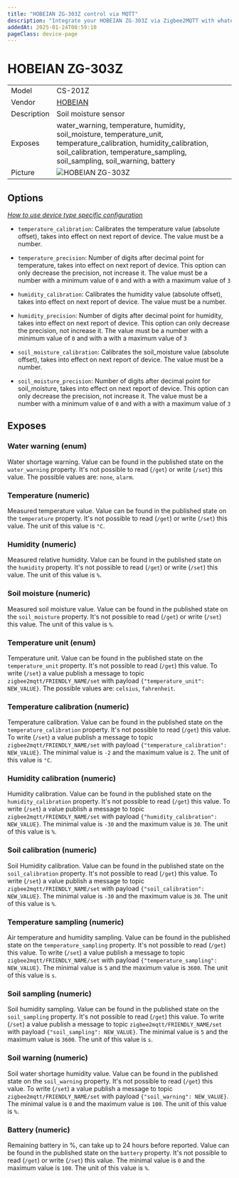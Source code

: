 ```yaml
---
title: "HOBEIAN ZG-303Z control via MQTT"
description: "Integrate your HOBEIAN ZG-303Z via Zigbee2MQTT with whatever smart home infrastructure you are using without the vendor's bridge or gateway."
addedAt: 2025-01-24T08:59:10
pageClass: device-page
---
```


<!-- !!!! -->
<!-- ATTENTION: This file is auto-generated through docgen! -->
<!-- You can only edit the "Notes"-Section between the two comment lines "Notes BEGIN" and "Notes END". -->
<!-- Do not use h1 or h2 heading within "## Notes"-Section. -->
<!-- !!!! -->

# HOBEIAN ZG-303Z

|     |     |
|-----|-----|
| Model | CS-201Z  |
| Vendor  | [HOBEIAN](/supported-devices/#v=HOBEIAN)  |
| Description | Soil moisture sensor |
| Exposes | water_warning, temperature, humidity, soil_moisture, temperature_unit, temperature_calibration, humidity_calibration, soil_calibration, temperature_sampling, soil_sampling, soil_warning, battery |
| Picture | ![HOBEIAN ZG-303Z](https://www.zigbee2mqtt.io/images/devices/ZG-CS-201Z.png) |


<!-- Notes BEGIN: You can edit here. Add "## Notes" headline if not already present. -->


<!-- Notes END: Do not edit below this line -->



## Options
*[How to use device type specific configuration](../guide/configuration/devices-groups.md#specific-device-options)*

* `temperature_calibration`: Calibrates the temperature value (absolute offset), takes into effect on next report of device. The value must be a number.

* `temperature_precision`: Number of digits after decimal point for temperature, takes into effect on next report of device. This option can only decrease the precision, not increase it. The value must be a number with a minimum value of `0` and with a with a maximum value of `3`

* `humidity_calibration`: Calibrates the humidity value (absolute offset), takes into effect on next report of device. The value must be a number.

* `humidity_precision`: Number of digits after decimal point for humidity, takes into effect on next report of device. This option can only decrease the precision, not increase it. The value must be a number with a minimum value of `0` and with a with a maximum value of `3`

* `soil_moisture_calibration`: Calibrates the soil_moisture value (absolute offset), takes into effect on next report of device. The value must be a number.

* `soil_moisture_precision`: Number of digits after decimal point for soil_moisture, takes into effect on next report of device. This option can only decrease the precision, not increase it. The value must be a number with a minimum value of `0` and with a with a maximum value of `3`


## Exposes

### Water warning (enum)
Water shortage warning.
Value can be found in the published state on the `water_warning` property.
It's not possible to read (`/get`) or write (`/set`) this value.
The possible values are: `none`, `alarm`.

### Temperature (numeric)
Measured temperature value.
Value can be found in the published state on the `temperature` property.
It's not possible to read (`/get`) or write (`/set`) this value.
The unit of this value is `°C`.

### Humidity (numeric)
Measured relative humidity.
Value can be found in the published state on the `humidity` property.
It's not possible to read (`/get`) or write (`/set`) this value.
The unit of this value is `%`.

### Soil moisture (numeric)
Measured soil moisture value.
Value can be found in the published state on the `soil_moisture` property.
It's not possible to read (`/get`) or write (`/set`) this value.
The unit of this value is `%`.

### Temperature unit (enum)
Temperature unit.
Value can be found in the published state on the `temperature_unit` property.
It's not possible to read (`/get`) this value.
To write (`/set`) a value publish a message to topic `zigbee2mqtt/FRIENDLY_NAME/set` with payload `{"temperature_unit": NEW_VALUE}`.
The possible values are: `celsius`, `fahrenheit`.

### Temperature calibration (numeric)
Temperature calibration.
Value can be found in the published state on the `temperature_calibration` property.
It's not possible to read (`/get`) this value.
To write (`/set`) a value publish a message to topic `zigbee2mqtt/FRIENDLY_NAME/set` with payload `{"temperature_calibration": NEW_VALUE}`.
The minimal value is `-2` and the maximum value is `2`.
The unit of this value is `°C`.

### Humidity calibration (numeric)
Humidity calibration.
Value can be found in the published state on the `humidity_calibration` property.
It's not possible to read (`/get`) this value.
To write (`/set`) a value publish a message to topic `zigbee2mqtt/FRIENDLY_NAME/set` with payload `{"humidity_calibration": NEW_VALUE}`.
The minimal value is `-30` and the maximum value is `30`.
The unit of this value is `%`.

### Soil calibration (numeric)
Soil Humidity calibration.
Value can be found in the published state on the `soil_calibration` property.
It's not possible to read (`/get`) this value.
To write (`/set`) a value publish a message to topic `zigbee2mqtt/FRIENDLY_NAME/set` with payload `{"soil_calibration": NEW_VALUE}`.
The minimal value is `-30` and the maximum value is `30`.
The unit of this value is `%`.

### Temperature sampling (numeric)
Air temperature and humidity sampling.
Value can be found in the published state on the `temperature_sampling` property.
It's not possible to read (`/get`) this value.
To write (`/set`) a value publish a message to topic `zigbee2mqtt/FRIENDLY_NAME/set` with payload `{"temperature_sampling": NEW_VALUE}`.
The minimal value is `5` and the maximum value is `3600`.
The unit of this value is `s`.

### Soil sampling (numeric)
Soil humidity sampling.
Value can be found in the published state on the `soil_sampling` property.
It's not possible to read (`/get`) this value.
To write (`/set`) a value publish a message to topic `zigbee2mqtt/FRIENDLY_NAME/set` with payload `{"soil_sampling": NEW_VALUE}`.
The minimal value is `5` and the maximum value is `3600`.
The unit of this value is `s`.

### Soil warning (numeric)
Soil water shortage humidity value.
Value can be found in the published state on the `soil_warning` property.
It's not possible to read (`/get`) this value.
To write (`/set`) a value publish a message to topic `zigbee2mqtt/FRIENDLY_NAME/set` with payload `{"soil_warning": NEW_VALUE}`.
The minimal value is `0` and the maximum value is `100`.
The unit of this value is `%`.

### Battery (numeric)
Remaining battery in %, can take up to 24 hours before reported.
Value can be found in the published state on the `battery` property.
It's not possible to read (`/get`) or write (`/set`) this value.
The minimal value is `0` and the maximum value is `100`.
The unit of this value is `%`.

